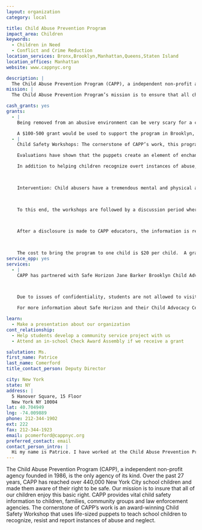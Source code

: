 ```yaml
---
layout: organization
category: local

title: Child Abuse Prevention Program
impact_area: Children
keywords: 
  - Children in Need
  - Conflict and Crime Reduction
location_services: Bronx,Brooklyn,Manhattan,Queens,Staten Island
location_offices: Manhattan
website: www.cappnyc.org

description: |
  The Child Abuse Prevention Program (CAPP), a independent non-profit agency founded in 1986, is the only agency of its kind. Over the past 27 years, CAPP has reached over 440,000 New York City school children and made them aware of their right to be safe. Our mission is to insure that all of our children enjoy this basic right. CAPP provides vital child safety information to children, families, community groups and law enforcement agencies. The cornerstone of CAPP’s work is an award-winning Child Safety Workshop that uses life-sized puppets to teach school children to recognize, resist and report instances of abuse and neglect.
mission: |
  The Child Abuse Prevention Program’s mission is to ensure that all children receive their basic right to safety so that they can have the opportunity to grow and thrive.

cash_grants: yes
grants: 
  - |
    Being removed from an abusive environment can be very scary for a child in response, CAPP created the Childrens Clothes Closet at the Safe Horizon Child Advocacy Center's in NYC. Since Hurricane Sandy 50% of funds raised for this program have benefited relief efforts for Hurricane Sandy. 50% benefits victims of abuse who are being moved into foster care. The program provides clothing, tolietries, toys, books and othe necessities for children.

    A $100-500 grant would be used to support the program in Brooklyn, Queens, Manhattan and Staten Island.
  - |
    Child Safety Workshops: The cornerstone of CAPP’s work, this program uses life-size puppets to educate school children about physical and sexual abuse. 

    Evaluations have shown that the puppets create an element of enchantment that is an essential tool in breaking down the barrier that often isolates abused children and keeps them from reaching out. Furthermore, children perceive the puppets as their peers. In hearing the puppets openly discuss incidents of abuse and neglect, they feel safe to discuss their own encounters, fears and curiosities. 

    In addition to helping children recognize overt instances of abuse, the skits also explore subtle forms of manipulation that accompany abusive behavior.  CAPP skits expose and refute these forms of manipulation, and help children understand that they are never to blame for the actions of their abusers.

    

    Intervention: Child abusers have a tremendous mental and physical advantage over children.  It is crucial, therefore, that children are not only given prevention education but also understand that reporting abuse is not only okay but the right thing to do. Statistics prove that when children report abuse immediately, treatment and rehabilitation are typically very successful.

    

    To this end, the workshops are followed by a discussion period where children are encouraged to ask questions and interact with the puppets.  As noted, this form of interaction gives children the courage to come forward and disclose incidents of abuse and neglect that may be occurring in their lives.  Additionally, children are provided with an opportunity to speak privately with CAPP educators and school counselors at this time.

    

    After a disclosure is made to CAPP educators, the information is reviewed with a school based support team that consists primarily of principals and guidance counselors.  Disclosures are evaluated and recommendations are made in terms of next steps.  Working with these support teams, CAPP monitors the progress of each disclosure to its conclusion.  Disclosures made by the children have resulted in parenting classes, counseling, reports to appropriate authorities and in the most severe cases, the removal of children to safer environments while family members receive help.

    

    The cost to bring the program to one child is $20 per child.  A grant of $500 will underwrite the program for about 25 children, while a grant of $1,000 will underwrite the program for about 50 children.
service_opp: yes
services: 
  - |
    CAPP has partnered with Safe Horizon Jane Barker Brooklyn Child Advocacy Center in downtown Brooklyn for more than 9 years.  In 2008, with the support of donors, CAPP opened new Children’s Clothes Closets at Safe Horizon’s Staten Island location and the Hudson County Child Advocacy Center in Jersey City, New Jersey.  CAPP recently opened a fourth Closet at the Safe Horizon Child Advocacy Center in Manhattan and completed work on a fifth closet in Queens last fall.

    

    Due to issues of confidentiality, students are not allowed to visit the Clothes Closet.  However, the students can help by volunteering to put together bags of schools supplies for children to use when they return to school.  CAPP will provide the supplies and set aside a few hours for the children to visit our office in downtown Manhattan and put together the bags, or CAPP can come to the school to carry out this project.  

    For more information about Safe Horizon and their Child Advocacy Centers, please visit www.safehorizon.org.

learn: 
  - Make a presentation about our organization
cont_relationship: 
  - Help students develop a community service project with us
  - Attend an in-school Check Award Assembly if we receive a grant

salutation: Ms.
first_name: Patrice
last_name: Comerford
title_contact_person: Deputy Director

city: New York
state: NY
address: |
  5 Hanover Square, 15 Floor  
  New York NY 10004
lat: 40.704949
lng: -74.009889
phone: 212-344-1902
ext: 222
fax: 212-344-1923
email: pcomerford@cappnyc.org
preferred_contact: email
contact_person_intro: |
  Hi my name is Patrice. I have worked at the Child Abuse Prevention Program for 15 years. We work with schools in New York to educate children about abuse prevention and to help children who are living in abusive situations. We are proud to work with other children who want to help kids who are afraid and alone to get the help they need and deserve.
---
```

The Child Abuse Prevention Program (CAPP), a independent non-profit agency founded in 1986, is the only agency of its kind. Over the past 27 years, CAPP has reached over 440,000 New York City school children and made them aware of their right to be safe. Our mission is to insure that all of our children enjoy this basic right. CAPP provides vital child safety information to children, families, community groups and law enforcement agencies. The cornerstone of CAPP’s work is an award-winning Child Safety Workshop that uses life-sized puppets to teach school children to recognize, resist and report instances of abuse and neglect.